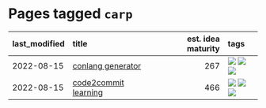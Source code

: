 # Pages tagged `carp`

|last_modified|title|est. idea maturity|tags
|:---|:---|---:|:---|
|2022-08-15|[conlang generator](../conlang_lm.md)|267|[![](https://img.shields.io/badge/tag-carp-394ee4)](../tags/carp.md) [![](https://img.shields.io/badge/tag-dataset-b25b5)](../tags/dataset.md) [![](https://img.shields.io/badge/tag-experimental-f14da)](../tags/experimental.md)|
|2022-08-15|[code2commit learning](../code2commit-learning.md)|466|[![](https://img.shields.io/badge/tag-carp-394ee4)](../tags/carp.md) [![](https://img.shields.io/badge/tag-experimental-f14da)](../tags/experimental.md) [![](https://img.shields.io/badge/tag-foundation-5e378d)](../tags/foundation.md)|